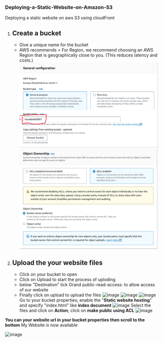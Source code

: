 ### Deploying-a-Static-Website-on-Amazon-S3
Deploying a static website on aws S3 using cloudFront

1. ## Create a bucket
   * Give a unique name for the bucket
   * AWS recommends > For Region, we recommend choosing an AWS Region that is geographically close to you. (This reduces latency and costs.)
   ![](general_configuration.png)
   ![](Object_ownership.png)
2. ## Upload the your website files
   - Click on your bucket to open
   - Click on Upload to start the process of uploding 
   - below "Destination" tick Grand public-read-access: to allow access of our website
   - Finally click on upload to upload the files
![image](https://github.com/user-attachments/assets/ed718554-6383-47da-8168-1f5ee1026d82)
![image](https://github.com/user-attachments/assets/de59a7d6-f6c2-433a-b5c0-29093c929713)
![image](https://github.com/user-attachments/assets/c4873993-7d30-473b-b086-81387712fd9e)
   Go to your bucket properties; enable the "**Static website hosting**" and specify "index.html" like **index document**
![image](https://github.com/user-attachments/assets/fc5e5d8b-486a-42da-be9e-18d5dae745ff)
Select the files and click on **Action**; click on **make public using ACL**
![image](https://github.com/user-attachments/assets/88bec1d5-424a-47fa-8a79-d4bb8f3d37c7)

 **You can your website url in your bucket properties then scroll to the bottom**
 My Website is now available

 ![image](https://github.com/user-attachments/assets/5fcd51d9-a8f7-459a-8460-e66897a2824b)



